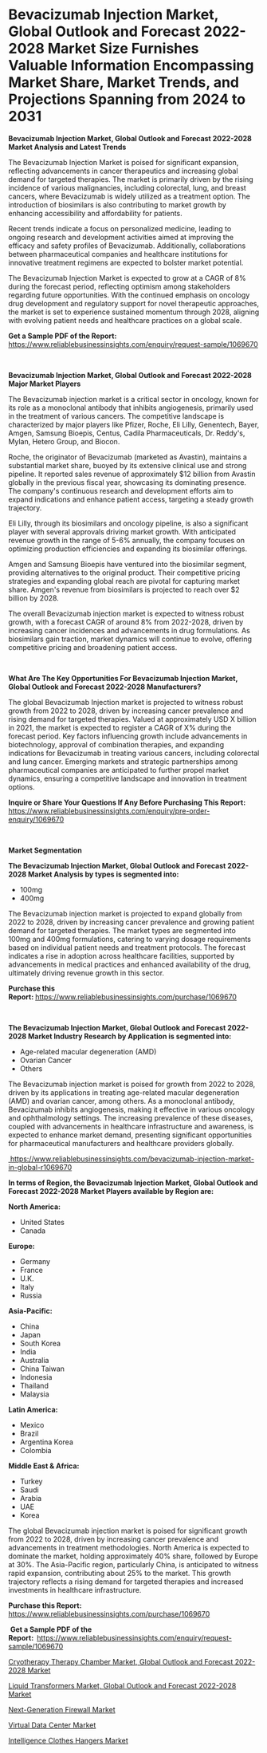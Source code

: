 <p><h1>Bevacizumab Injection Market, Global Outlook and Forecast 2022-2028 Market Size Furnishes Valuable Information Encompassing Market Share, Market Trends, and Projections Spanning from 2024 to 2031</h1></p><p><strong>Bevacizumab Injection Market, Global Outlook and Forecast 2022-2028 Market Analysis and Latest Trends</strong></p>
<p><p>The Bevacizumab Injection Market is poised for significant expansion, reflecting advancements in cancer therapeutics and increasing global demand for targeted therapies. The market is primarily driven by the rising incidence of various malignancies, including colorectal, lung, and breast cancers, where Bevacizumab is widely utilized as a treatment option. The introduction of biosimilars is also contributing to market growth by enhancing accessibility and affordability for patients.</p><p>Recent trends indicate a focus on personalized medicine, leading to ongoing research and development activities aimed at improving the efficacy and safety profiles of Bevacizumab. Additionally, collaborations between pharmaceutical companies and healthcare institutions for innovative treatment regimens are expected to bolster market potential.</p><p>The Bevacizumab Injection Market is expected to grow at a CAGR of 8% during the forecast period, reflecting optimism among stakeholders regarding future opportunities. With the continued emphasis on oncology drug development and regulatory support for novel therapeutic approaches, the market is set to experience sustained momentum through 2028, aligning with evolving patient needs and healthcare practices on a global scale.</p></p>
<p><strong>Get a Sample PDF of the Report:&nbsp;</strong> <a href="https://www.reliablebusinessinsights.com/enquiry/request-sample/1069670">https://www.reliablebusinessinsights.com/enquiry/request-sample/1069670</a></p>
<p>&nbsp;</p>
<p><strong>Bevacizumab Injection Market, Global Outlook and Forecast 2022-2028 Major Market Players</strong></p>
<p><p>The Bevacizumab injection market is a critical sector in oncology, known for its role as a monoclonal antibody that inhibits angiogenesis, primarily used in the treatment of various cancers. The competitive landscape is characterized by major players like Pfizer, Roche, Eli Lilly, Genentech, Bayer, Amgen, Samsung Bioepis, Centus, Cadila Pharmaceuticals, Dr. Reddy's, Mylan, Hetero Group, and Biocon.</p><p>Roche, the originator of Bevacizumab (marketed as Avastin), maintains a substantial market share, buoyed by its extensive clinical use and strong pipeline. It reported sales revenue of approximately $12 billion from Avastin globally in the previous fiscal year, showcasing its dominating presence. The company's continuous research and development efforts aim to expand indications and enhance patient access, targeting a steady growth trajectory.</p><p>Eli Lilly, through its biosimilars and oncology pipeline, is also a significant player with several approvals driving market growth. With anticipated revenue growth in the range of 5-6% annually, the company focuses on optimizing production efficiencies and expanding its biosimilar offerings. </p><p>Amgen and Samsung Bioepis have ventured into the biosimilar segment, providing alternatives to the original product. Their competitive pricing strategies and expanding global reach are pivotal for capturing market share. Amgen's revenue from biosimilars is projected to reach over $2 billion by 2028.</p><p>The overall Bevacizumab injection market is expected to witness robust growth, with a forecast CAGR of around 8% from 2022-2028, driven by increasing cancer incidences and advancements in drug formulations. As biosimilars gain traction, market dynamics will continue to evolve, offering competitive pricing and broadening patient access.</p></p>
<p>&nbsp;</p>
<p><strong>What Are The Key Opportunities For Bevacizumab Injection Market, Global Outlook and Forecast 2022-2028 Manufacturers?</strong></p>
<p><p>The global Bevacizumab Injection market is projected to witness robust growth from 2022 to 2028, driven by increasing cancer prevalence and rising demand for targeted therapies. Valued at approximately USD X billion in 2021, the market is expected to register a CAGR of X% during the forecast period. Key factors influencing growth include advancements in biotechnology, approval of combination therapies, and expanding indications for Bevacizumab in treating various cancers, including colorectal and lung cancer. Emerging markets and strategic partnerships among pharmaceutical companies are anticipated to further propel market dynamics, ensuring a competitive landscape and innovation in treatment options.</p></p>
<p><strong>Inquire or Share Your Questions If Any Before Purchasing This Report:</strong> <a href="https://www.reliablebusinessinsights.com/enquiry/pre-order-enquiry/1069670">https://www.reliablebusinessinsights.com/enquiry/pre-order-enquiry/1069670</a></p>
<p>&nbsp;</p>
<p><strong>Market Segmentation</strong></p>
<p><strong>The Bevacizumab Injection Market, Global Outlook and Forecast 2022-2028 Market Analysis by types is segmented into:</strong></p>
<p><ul><li>100mg</li><li>400mg</li></ul></p>
<p><p>The Bevacizumab injection market is projected to expand globally from 2022 to 2028, driven by increasing cancer prevalence and growing patient demand for targeted therapies. The market types are segmented into 100mg and 400mg formulations, catering to varying dosage requirements based on individual patient needs and treatment protocols. The forecast indicates a rise in adoption across healthcare facilities, supported by advancements in medical practices and enhanced availability of the drug, ultimately driving revenue growth in this sector.</p></p>
<p><strong>Purchase this Report:&nbsp;</strong><a href="https://www.reliablebusinessinsights.com/purchase/1069670">https://www.reliablebusinessinsights.com/purchase/1069670</a></p>
<p>&nbsp;</p>
<p><strong>The Bevacizumab Injection Market, Global Outlook and Forecast 2022-2028 Market Industry Research by Application is segmented into:</strong></p>
<p><ul><li>Age-related macular degeneration (AMD)</li><li>Ovarian Cancer</li><li>Others</li></ul></p>
<p><p>The Bevacizumab injection market is poised for growth from 2022 to 2028, driven by its applications in treating age-related macular degeneration (AMD) and ovarian cancer, among others. As a monoclonal antibody, Bevacizumab inhibits angiogenesis, making it effective in various oncology and ophthalmology settings. The increasing prevalence of these diseases, coupled with advancements in healthcare infrastructure and awareness, is expected to enhance market demand, presenting significant opportunities for pharmaceutical manufacturers and healthcare providers globally.</p></p>
<p><a href="https://www.reliablebusinessinsights.com/bevacizumab-injection-market-in-global-r1069670">&nbsp;https://www.reliablebusinessinsights.com/bevacizumab-injection-market-in-global-r1069670</a></p>
<p><strong>In terms of Region, the Bevacizumab Injection Market, Global Outlook and Forecast 2022-2028 Market Players available by Region are:</strong></p>
<p>
    <p> <strong> North America: </strong>
        <ul>
            <li>United States</li>
            <li>Canada</li>
        </ul>
        </p> 
    <p> <strong> Europe: </strong>
        <ul>
            <li>Germany</li>
            <li>France</li>
            <li>U.K.</li>
            <li>Italy</li>
            <li>Russia</li>
        </ul>
        </p> 
    <p> <strong> Asia-Pacific: </strong>
        <ul>
            <li>China</li>
            <li>Japan</li>
            <li>South Korea</li>
            <li>India</li>
            <li>Australia</li>
            <li>China Taiwan</li>
            <li>Indonesia</li>
            <li>Thailand</li>
            <li>Malaysia</li>
        </ul>
        </p> 
    <p> <strong> Latin America: </strong>
        <ul>
            <li>Mexico</li>
            <li>Brazil</li>
            <li>Argentina Korea</li>
            <li>Colombia</li>
        </ul>
        </p> 
    <p> <strong> Middle East & Africa: </strong>
        <ul>
            <li>Turkey</li>
            <li>Saudi</li>
            <li>Arabia</li>
            <li>UAE</li>
            <li>Korea</li>
        </ul>
    </p>
    </p>
<p><p>The global Bevacizumab injection market is poised for significant growth from 2022 to 2028, driven by increasing cancer prevalence and advancements in treatment methodologies. North America is expected to dominate the market, holding approximately 40% share, followed by Europe at 30%. The Asia-Pacific region, particularly China, is anticipated to witness rapid expansion, contributing about 25% to the market. This growth trajectory reflects a rising demand for targeted therapies and increased investments in healthcare infrastructure.</p></p>
<p><strong>Purchase this Report: </strong><a href="https://www.reliablebusinessinsights.com/purchase/1069670">https://www.reliablebusinessinsights.com/purchase/1069670</a></p>
<p>&nbsp;<strong>Get a Sample PDF of the Report:&nbsp;&nbsp;</strong><a href="https://www.reliablebusinessinsights.com/enquiry/request-sample/1069670">https://www.reliablebusinessinsights.com/enquiry/request-sample/1069670</a></p>
<p><strong></strong></p>
<p><p><a href="https://github.com/mauripalmi/Market-Research-Report-List-5/blob/main/cryotherapy-therapy-chamber-market-global-outlook-and-forecast-2022-2028-market.md">Cryotherapy Therapy Chamber Market, Global Outlook and Forecast 2022-2028 Market</a></p><p><a href="https://github.com/nicoletavirag/Market-Research-Report-List-5/blob/main/liquid-transformers-market-global-outlook-and-forecast-2022-2028-market.md">Liquid Transformers Market, Global Outlook and Forecast 2022-2028 Market</a></p><p><a href="https://www.linkedin.com/pulse/evaluating-global-next-generation-firewall-market-trends-growth-d6hpc?trackingId=Il1jn6wyTpOsd%2BP3V0Exwg%3D%3D">Next-Generation Firewall Market</a></p><p><a href="https://www.linkedin.com/pulse/global-virtual-data-center-industry-analysis-report-market-size-urjlc?trackingId=3mok1fcCQ1CEcPiYfaVZZQ%3D%3D">Virtual Data Center Market</a></p><p><a href="https://issuu.com/reportprime-2/docs/intelligence-clothes-hangers-market_4e3795dfee0f2b">Intelligence Clothes Hangers Market</a></p></p>